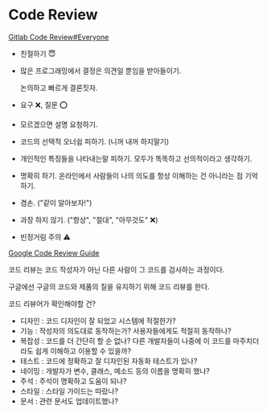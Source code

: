 # Code Review

[Gitlab Code Review#Everyone](https://docs.gitlab.com/ee/development/code_review.html#everyone)

- 친절하기 :innocent:

- 많은 프로그래밍에서 결정은 의견일 뿐임을 받아들이기.

  논의하고 빠르게 결론짓자.

- 요구 :x:, 질문 :o:

- 모르겠으면 설명 요청하기.

- 코드의 선택적 오너쉽 피하기. (니꺼 내꺼 하지말기)

- 개인적인 특징들을 나타내는말 피하기. 모두가 똑똑하고 선의적이라고 생각하기.

- 명확히 하기. 온라인에서 사람들이 나의 의도를 항상 이해하는 건 아니라는 점 기억하기.

- 겸손. ("같이 알아보자!") 

- 과장 하지 않기​​. ("항상", "절대", "아무것도" :x:)

- 빈정거림 주의 :warning: ​

  

[Google Code Review Guide](https://google.github.io/eng-practices/review/)

코드 리뷰는 코드 작성자가 아닌 다른 사람이 그 코드를 검사하는 과정이다.

구글에선 구글의 코드와 제품의 질을 유지하기 위해 코드 리뷰를 한다.

코드 리뷰어가 확인해야할 건?

- 디자인 : 코드 디자인이 잘 되었고 시스템에 적절한가?
- 기능 : 작성자의 의도대로 동작하는가? 사용자들에게도 적절히 동작하나?
- 복잡성 : 코드를 더 간단히 할 순 없나? 다른 개발자들이 나중에 이 코드를 마주치더라도 쉽게 이해하고 이용할 수 있을까?
- 테스트 : 코드에 정확하고 잘 디자인된 자동화 테스트가 있나?
- 네이밍 : 개발자가 변수, 클래스, 메소드 등의 이름을 명확히 했나?
- 주석 : 주석이 명확하고 도움이 되나?
- 스타일 : 스타일 가이드는 따랐나?
- 문서 : 관련 문서도 업데이트했나?
